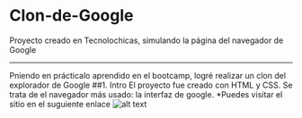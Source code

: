 # Clon-de-Google
Proyecto creado en Tecnolochicas, simulando la página del navegador de Google

*********
Pniendo en prácticalo aprendido en el bootcamp, logré realizar un clon del explorador de Google
##1. Intro
El proyecto fue creado con HTML y CSS. Se trata de el navegador más usado: la interfaz de google.
*Puedes visitar el sitio en el suguiente enlace
![alt text](imagen1.png)

